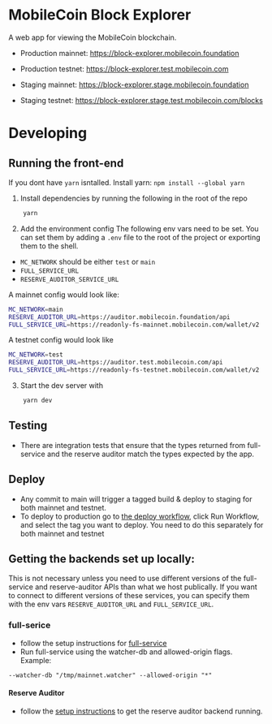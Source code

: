 # MobileCoin Block Explorer

A web app for viewing the MobileCoin blockchain.

-   Production mainnet: https://block-explorer.mobilecoin.foundation
-   Production testnet: https://block-explorer.test.mobilecoin.com

-   Staging mainnet: https://block-explorer.stage.mobilecoin.foundation
-   Staging testnet: https://block-explorer.stage.test.mobilecoin.com/blocks

# Developing

## Running the front-end

If you dont have `yarn` isntalled. Install yarn: `npm install --global yarn`

1. Install dependencies by running the following in the root of the repo

```sh
    yarn
```

2. Add the environment config
   The following env vars need to be set. You can set them by adding a `.env` file to the root of the project or exporting them to the shell.

-   `MC_NETWORK` should be either `test` or `main`
-   `FULL_SERVICE_URL`
-   `RESERVE_AUDITOR_SERVICE_URL`

A mainnet config would look like:

```sh
MC_NETWORK=main
RESERVE_AUDITOR_URL=https://auditor.mobilecoin.foundation/api
FULL_SERVICE_URL=https://readonly-fs-mainnet.mobilecoin.com/wallet/v2
```

A testnet config would look like

```sh
MC_NETWORK=test
RESERVE_AUDITOR_URL=https://auditor.test.mobilecoin.com/api
FULL_SERVICE_URL=https://readonly-fs-testnet.mobilecoin.com/wallet/v2
```

3. Start the dev server with

```sh
    yarn dev
```

## Testing

-   There are integration tests that ensure that the types returned from full-service and the reserve auditor match the types expected by the app.

## Deploy

-   Any commit to main will trigger a tagged build & deploy to staging for both mainnet and testnet.
-   To deploy to production go to [the deploy workflow](https://github.com/mobilecoinofficial/block-explorer/actions/workflows/dispatch-deploy.yaml), click Run Workflow, and select the tag you want to deploy. You need to do this separately for both mainnet and testnet

## Getting the backends set up locally:

This is not necessary unless you need to use different versions of the full-service and reserve-auditor APIs than what we host publically. If you want to connect to different versions of these services, you can specify them with the env vars `RESERVE_AUDITOR_URL` and `FULL_SERVICE_URL`.

### full-serice

-   follow the setup instructions for [full-service](https://github.com/mobilecoinofficial/full-service#usage-and-documentation)
-   Run full-service using the watcher-db and allowed-origin flags. Example:

```
--watcher-db "/tmp/mainnet.watcher" --allowed-origin "*"
```

#### Reserve Auditor

-   follow the [setup instructions](https://github.com/mobilecoinofficial/reserve-auditor/blob/main/BUILD.md) to get the reserve auditor backend running.
